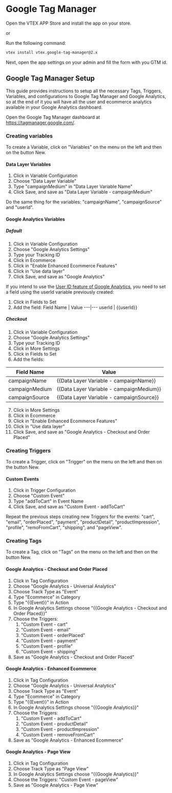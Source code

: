 # Google Tag Manager

Open the VTEX APP Store and install the app on your store.

or

Run the following command:

```sh
vtex install vtex.google-tag-manager@2.x
```

Next, open the app settings on your admin and fill the form with you GTM id.

## Google Tag Manager Setup

This guide provides instructions to setup all the necessary Tags, Triggers, Variables, and configurations to Google Tag Manager and Google Analytics, so at the end of it you will have all the user and ecommerce analytics available in your Google Analytics dashboard.

Open the Google Tag Manager dashboard at https://tagmanager.google.com/.

### Creating variables

To create a Variable, click on "Variables" on the menu on the left and then on the button New.

#### Data Layer Variables

1. Click in Variable Configuration
2. Choose "Data Layer Variable"
3. Type "campaignMedium" in "Data Layer Variable Name"
4. Click Save, and save as "Data Layer Variable - campaignMedium"

Do the same thing for the variables: "campaignName", "campaignSource" and "userId".

#### Google Analytics Variables

##### Default

1. Click in Variable Configuration
2. Choose "Google Analytics Settings"
3. Type your Tracking ID
4. Click in Ecommerce
5. Click in "Enable Enhanced Ecommerce Features"
6. Click in "Use data layer"
7. Click Save, and save as "Google Analytics" 

If you intend to use the [User ID feature of Google Analytics](https://support.google.com/analytics/answer/3123662), you need to set a field using the userId variable previously created:

1. Click in Fields to Set
2. Add the field:
Field Name | Value
---|---
userId | {{userId}}

##### Checkout

1. Click in Variable Configuration
2. Choose "Google Analytics Settings"
3. Type your Tracking ID
4. Click in More Settings
5. Click in Fields to Set
6. Add the fields:

Field Name | Value
---|---
campaignName | {{Data Layer Variable - campaignName}}
campaignMedium | {{Data Layer Variable - campaignMedium}}
campaignSource | {{Data Layer Variable - campaignSource}}

7. Click in More Settings
8. Click in Ecommerce
9. Click in "Enable Enhanced Ecommerce Features"
10. Click in "Use data layer"
11. Click Save, and save as "Google Analytics - Checkout and Order Placed" 

### Creating Triggers

To create a Trigger, click on "Trigger" on the menu on the left and then on the button New.

#### Custom Events

1. Click in Trigger Configuration
2. Choose "Custom Event"
3. Type "addToCart" in Event Name
4. Click Save, and save as "Custom Event - addToCart"

Repeat the previous steps creating new Triggers for the events: "cart", "email", "orderPlaced", "payment", "productDetail", "productImpression", "profile", "remoFromCart", "shipping", and "pageView".

### Creating Tags

To create a Tag, click on "Tags" on the menu on the left and then on the button New.

#### Google Analytics - Checkout and Order Placed

1. Click in Tag Configuration
2. Choose "Google Analytics - Universal Analytics"
3. Choose Track Type as "Event"
4. Type "Ecommerce" in Category
5. Type "{{Event}}" in Action
6. In Google Analytics Settings choose "{{Google Analytics - Checkout and Order Placed}}"
7. Choose the Triggers: 
    1. "Custom Event - cart"
    2. "Custom Event - email"
    3. "Custom Event - orderPlaced"
    4. "Custom Event - payment"
    5. "Custom Event - profile"
    6. "Custom Event - shipping"
8. Save as "Google Analytics - Checkout and Order Placed"

#### Google Analytics - Enhanced Ecommerce

1. Click in Tag Configuration
2. Choose "Google Analytics - Universal Analytics"
3. Choose Track Type as "Event"
4. Type "Ecommerce" in Category
5. Type "{{Event}}" in Action
6. In Google Analytics Settings choose "{{Google Analytics}}"
7. Choose the Triggers:
    1. "Custom Event - addToCart"
    2. "Custom Event - productDetail"
    3. "Custom Event - productImpression"
    4. "Custom Event - removeFromCart"
8. Save as "Google Analytics - Enhanced Ecommerce"

#### Google Analytics - Page View

1. Click in Tag Configuration
2. Choose Track Type as "Page View"
3. In Google Analytics Settings choose "{{Google Analytics}}"
4. Choose the Triggers: "Custom Event - pageView"
5. Save as "Google Analytics - Page View"

